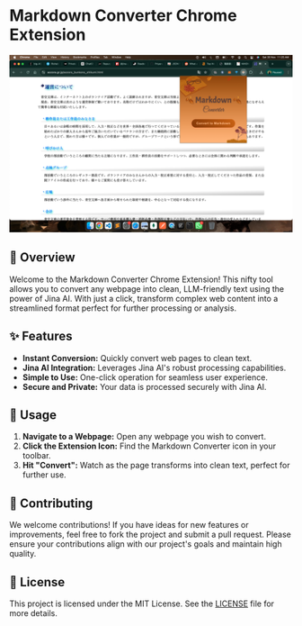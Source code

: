 # Markdown Converter Chrome Extension

![Markdown Converter Screenshot](icons/screenshot.png)

## 🚀 Overview

Welcome to the Markdown Converter Chrome Extension! This nifty tool allows you to convert any webpage into clean, LLM-friendly text using the power of Jina AI. With just a click, transform complex web content into a streamlined format perfect for further processing or analysis.

## ✨ Features

- **Instant Conversion:** Quickly convert web pages to clean text.
- **Jina AI Integration:** Leverages Jina AI's robust processing capabilities.
- **Simple to Use:** One-click operation for seamless user experience.
- **Secure and Private:** Your data is processed securely with Jina AI.



## 🔧 Usage

1. **Navigate to a Webpage:** Open any webpage you wish to convert.
2. **Click the Extension Icon:** Find the Markdown Converter icon in your toolbar.
3. **Hit "Convert":** Watch as the page transforms into clean text, perfect for further use.

## 🤝 Contributing

We welcome contributions! If you have ideas for new features or improvements, feel free to fork the project and submit a pull request. Please ensure your contributions align with our project's goals and maintain high quality.

## 📄 License

This project is licensed under the MIT License. See the [LICENSE](LICENSE) file for more details.

